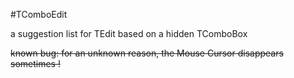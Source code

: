 #TComboEdit

a suggestion list for TEdit based on a hidden TComboBox

~~known bug: for an unknown reason, the Mouse Cursor disappears sometimes !~~